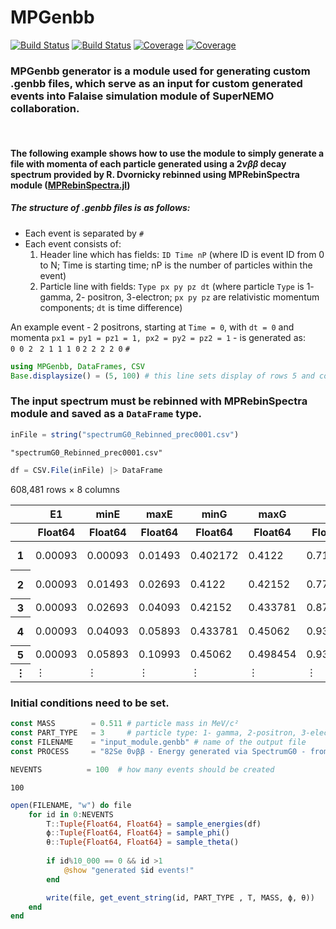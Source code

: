 # MPGenbb

[![Build Status](https://travis-ci.com/Shoram444/MPGenbb.jl.svg?branch=main)](https://travis-ci.com/Shoram444/MPGenbb.jl)
[![Build Status](https://ci.appveyor.com/api/projects/status/github/Shoram444/MPGenbb.jl?svg=true)](https://ci.appveyor.com/project/Shoram444/MPGenbb-jl)
[![Coverage](https://codecov.io/gh/Shoram444/MPGenbb.jl/branch/main/graph/badge.svg)](https://codecov.io/gh/Shoram444/MPGenbb.jl)
[![Coverage](https://coveralls.io/repos/github/Shoram444/MPGenbb.jl/badge.svg?branch=main)](https://coveralls.io/github/Shoram444/MPGenbb.jl?branch=main)


### MPGenbb generator is a module used for generating custom .genbb files, which serve as an input for custom generated events into Falaise simulation module of SuperNEMO collaboration. 
<br>

#### The following example shows how to use the module to simply generate a file with momenta of each particle generated using a $2\nu\beta\beta$ decay spectrum provided by R. Dvornicky rebinned using MPRebinSpectra module (<a href="https://github.com/Shoram444/MPRebinSpectra.jl">MPRebinSpectra.jl</a>)


##### The structure of .genbb files is as follows: 
+ Each event is separated by ``#``
+ Each event consists of:
    1. Header line which has fields: ``ID Time nP`` (where ID is event ID from 0 to N; Time is starting time; nP is the number of particles within the event)
    2. Particle line with fields: ``Type px py pz dt`` (where particle ``Type`` is 1- gamma, 2- positron, 3-electron; ``px py pz`` are relativistic momentum components; ``dt`` is time difference)

An example event - 2 positrons, starting at ``Time = 0``, with ``dt = 0`` and momenta ``px1 = py1 = pz1 = 1, px2 = py2 = pz2 = 1`` - is generated as:
<br>
``0 0 2 ``
``2 1 1 1 0``
``2 2 2 2 0``
``#``



```julia
using MPGenbb, DataFrames, CSV
Base.displaysize() = (5, 100) # this line sets display of rows 5 and cols 100
```

### The input spectrum must be rebinned with MPRebinSpectra module and saved as a ``DataFrame`` type.


```julia
inFile = string("spectrumG0_Rebinned_prec0001.csv")
```




    "spectrumG0_Rebinned_prec0001.csv"




```julia
df = CSV.File(inFile) |> DataFrame
```




<div class="data-frame"><p>608,481 rows × 8 columns</p><table class="data-frame"><thead><tr><th></th><th>E1</th><th>minE</th><th>maxE</th><th>minG</th><th>maxG</th><th>a</th><th>b</th><th>cdf</th></tr><tr><th></th><th title="Float64">Float64</th><th title="Float64">Float64</th><th title="Float64">Float64</th><th title="Float64">Float64</th><th title="Float64">Float64</th><th title="Float64">Float64</th><th title="Float64">Float64</th><th title="Float64">Float64</th></tr></thead><tbody><tr><th>1</th><td>0.00093</td><td>0.00093</td><td>0.01493</td><td>0.402172</td><td>0.4122</td><td>0.71628</td><td>0.401506</td><td>5.70061e-6</td></tr><tr><th>2</th><td>0.00093</td><td>0.01493</td><td>0.02693</td><td>0.4122</td><td>0.42152</td><td>0.776611</td><td>0.400606</td><td>1.07029e-5</td></tr><tr><th>3</th><td>0.00093</td><td>0.02693</td><td>0.04093</td><td>0.42152</td><td>0.433781</td><td>0.87581</td><td>0.397934</td><td>1.669e-5</td></tr><tr><th>4</th><td>0.00093</td><td>0.04093</td><td>0.05893</td><td>0.433781</td><td>0.45062</td><td>0.935488</td><td>0.395491</td><td>2.46496e-5</td></tr><tr><th>5</th><td>0.00093</td><td>0.05893</td><td>0.10993</td><td>0.45062</td><td>0.498454</td><td>0.937931</td><td>0.395348</td><td>4.8851e-5</td></tr><tr><th>&vellip;</th><td>&vellip;</td><td>&vellip;</td><td>&vellip;</td><td>&vellip;</td><td>&vellip;</td><td>&vellip;</td><td>&vellip;</td><td>&vellip;</td></tr></tbody></table></div>



### Initial conditions need to be set. 


```julia
const MASS        = 0.511 # particle mass in MeV/c²
const PART_TYPE   = 3     # particle type: 1- gamma, 2-positron, 3-electron
const FILENAME    = "input_module.genbb" # name of the output file
const PROCESS     = "82Se 0νββ - Energy generated via SpectrumG0 - from R. Dvornicky";
```


```julia
NEVENTS          = 100  # how many events should be created
```




    100




```julia
open(FILENAME, "w") do file
    for id in 0:NEVENTS
        T::Tuple{Float64, Float64} = sample_energies(df)
        ϕ::Tuple{Float64, Float64} = sample_phi()
        θ::Tuple{Float64, Float64} = sample_theta()
        
        if id%10_000 == 0 && id >1
            @show "generated $id events!"
        end

        write(file, get_event_string(id, PART_TYPE , T, MASS, ϕ, θ))
    end
end
```
